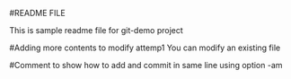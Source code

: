 #README FILE

This is sample readme file for git-demo project

#Adding more contents to modify attemp1
You can modify an existing file

#Comment to show how to add and commit in same line
using option -am
